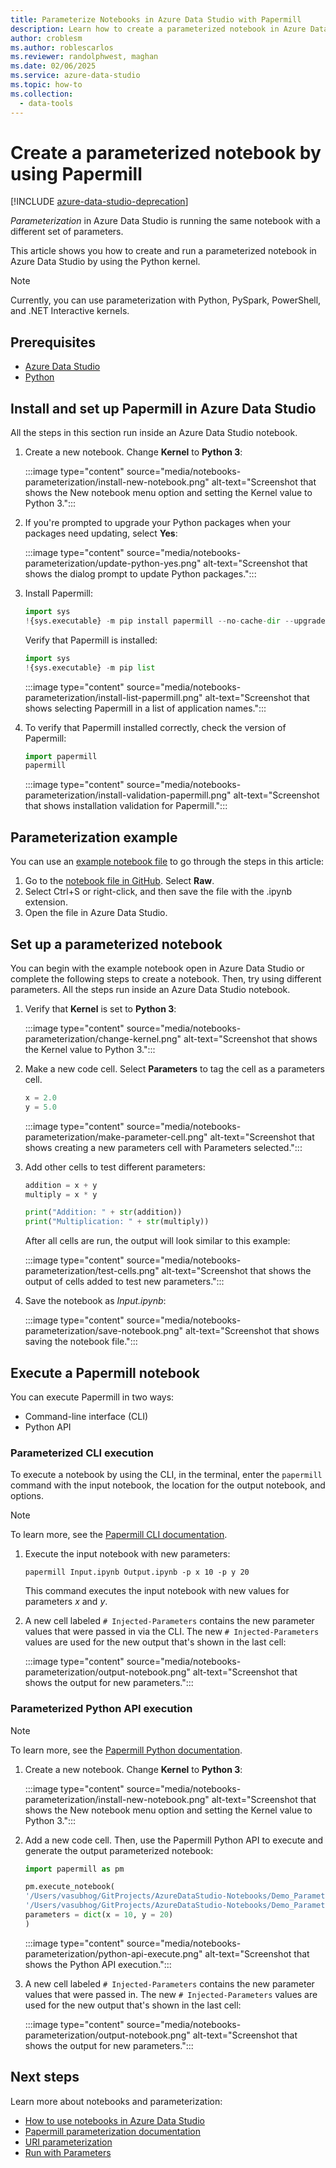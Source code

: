 ```yaml
---
title: Parameterize Notebooks in Azure Data Studio with Papermill
description: Learn how to create a parameterized notebook in Azure Data Studio by using Papermill.
author: croblesm
ms.author: roblescarlos
ms.reviewer: randolphwest, maghan
ms.date: 02/06/2025
ms.service: azure-data-studio
ms.topic: how-to
ms.collection:
  - data-tools
---
```


# Create a parameterized notebook by using Papermill

[!INCLUDE [azure-data-studio-deprecation](../includes/azure-data-studio-deprecation.md)]

*Parameterization* in Azure Data Studio is running the same notebook with a different set of parameters.

This article shows you how to create and run a parameterized notebook in Azure Data Studio by using the Python kernel. 

> [!NOTE]
> Currently, you can use parameterization with Python, PySpark, PowerShell, and .NET Interactive kernels.

## Prerequisites

- [Azure Data Studio](../download-azure-data-studio.md)
- [Python](https://www.python.org/downloads/)

## Install and set up Papermill in Azure Data Studio

All the steps in this section run inside an Azure Data Studio notebook.

1. Create a new notebook. Change **Kernel** to **Python 3**:

   :::image type="content" source="media/notebooks-parameterization/install-new-notebook.png" alt-text="Screenshot that shows the New notebook menu option and setting the Kernel value to Python 3.":::

1. If you're prompted to upgrade your Python packages when your packages need updating, select **Yes**:

   :::image type="content" source="media/notebooks-parameterization/update-python-yes.png" alt-text="Screenshot that shows the dialog prompt to update Python packages.":::

1. Install Papermill:

   ```python
   import sys
   !{sys.executable} -m pip install papermill --no-cache-dir --upgrade
   ```

   Verify that Papermill is installed:

   ```python
   import sys
   !{sys.executable} -m pip list
   ```

   :::image type="content" source="media/notebooks-parameterization/install-list-papermill.png" alt-text="Screenshot that shows selecting Papermill in a list of application names.":::

1. To verify that Papermill installed correctly, check the version of Papermill:

   ```python
   import papermill
   papermill
   ```

   :::image type="content" source="media/notebooks-parameterization/install-validation-papermill.png" alt-text="Screenshot that shows installation validation for Papermill.":::

## Parameterization example

You can use an [example notebook file](https://github.com/microsoft/sql-server-samples/blob/master/samples/applications/azure-data-studio/parameterization.ipynb) to go through the steps in this article:

1. Go to the [notebook file in GitHub](https://github.com/microsoft/sql-server-samples/blob/master/samples/applications/azure-data-studio/parameterization.ipynb). Select **Raw**.
1. Select Ctrl+S or right-click, and then save the file with the .ipynb extension.  
1. Open the file in Azure Data Studio.

## Set up a parameterized notebook

You can begin with the example notebook open in Azure Data Studio or complete the following steps to create a notebook. Then, try using different parameters. All the steps run inside an Azure Data Studio notebook.

1. Verify that **Kernel** is set to **Python 3**:

   :::image type="content" source="media/notebooks-parameterization/change-kernel.png" alt-text="Screenshot that shows the Kernel value to Python 3.":::

1. Make a new code cell. Select **Parameters** to tag the cell as a parameters cell.

   ```python
   x = 2.0
   y = 5.0
   ```

   :::image type="content" source="media/notebooks-parameterization/make-parameter-cell.png" alt-text="Screenshot that shows creating a new parameters cell with Parameters selected.":::

1. Add other cells to test different parameters:

   ```python
   addition = x + y
   multiply = x * y
   ```

   ```python
   print("Addition: " + str(addition))
   print("Multiplication: " + str(multiply))
   ```

   After all cells are run, the output will look similar to this example:

   :::image type="content" source="media/notebooks-parameterization/test-cells.png" alt-text="Screenshot that shows the output of cells added to test new parameters.":::

1. Save the notebook as *Input.ipynb*:

   :::image type="content" source="media/notebooks-parameterization/save-notebook.png" alt-text="Screenshot that shows saving the notebook file.":::

## Execute a Papermill notebook

You can execute Papermill in two ways:

- Command-line interface (CLI)
- Python API

### Parameterized CLI execution

To execute a notebook by using the CLI, in the terminal, enter the `papermill` command with the input notebook, the location for the output notebook, and options.

> [!NOTE]
> To learn more, see the [Papermill CLI documentation](https://papermill.readthedocs.io/en/latest/usage-execute.html#execute-via-cli).

1. Execute the input notebook with new parameters:

   ```shell
   papermill Input.ipynb Output.ipynb -p x 10 -p y 20
   ```

   This command executes the input notebook with new values for parameters *x* and *y*.

1. A new cell labeled `# Injected-Parameters` contains the new parameter values that were passed in via the CLI. The new `# Injected-Parameters` values are used for the new output that's shown in the last cell:

   :::image type="content" source="media/notebooks-parameterization/output-notebook.png" alt-text="Screenshot that shows the output for new parameters.":::

### Parameterized Python API execution

> [!NOTE]
> To learn more, see the [Papermill Python documentation](https://papermill.readthedocs.io/en/latest/usage-execute.html#execute-via-the-python-api).

1. Create a new notebook. Change **Kernel** to **Python 3**:

   :::image type="content" source="media/notebooks-parameterization/install-new-notebook.png" alt-text="Screenshot that shows the New notebook menu option and setting the Kernel value to Python 3.":::

1. Add a new code cell. Then, use the Papermill Python API to execute and generate the output parameterized notebook:

   ```python
   import papermill as pm

   pm.execute_notebook(
   '/Users/vasubhog/GitProjects/AzureDataStudio-Notebooks/Demo_Parameterization/Input.ipynb',
   '/Users/vasubhog/GitProjects/AzureDataStudio-Notebooks/Demo_Parameterization/Output.ipynb',
   parameters = dict(x = 10, y = 20)
   )
   ```

   :::image type="content" source="media/notebooks-parameterization/python-api-execute.png" alt-text="Screenshot that shows the Python API execution.":::

1. A new cell labeled `# Injected-Parameters` contains the new parameter values that were passed in. The new `# Injected-Parameters` values are used for the new output that's shown in the last cell:

   :::image type="content" source="media/notebooks-parameterization/output-notebook.png" alt-text="Screenshot that shows the output for new parameters.":::

## Next steps

Learn more about notebooks and parameterization:

- [How to use notebooks in Azure Data Studio](./notebooks-guidance.md)
- [Papermill parameterization documentation](https://papermill.readthedocs.io/en/latest/index.html)
- [URI parameterization](./parameterize-uri.md)
- [Run with Parameters](./run-with-parameters.md)
